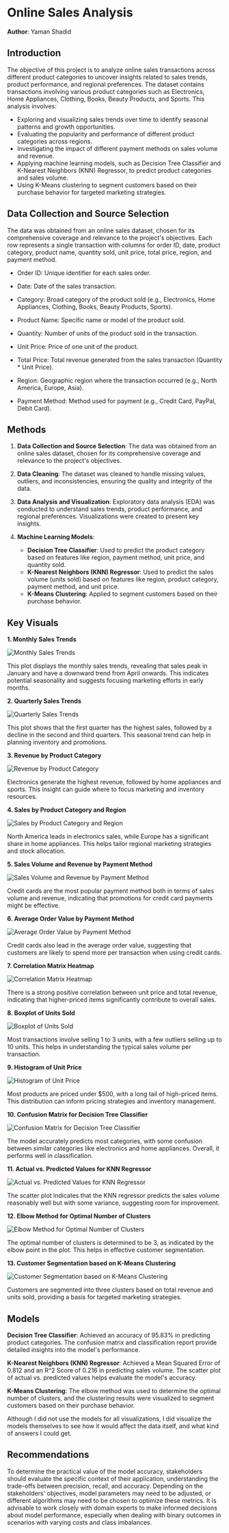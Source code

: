 # Online Sales Analysis

**Author**: Yaman Shadid

## Introduction

The objective of this project is to analyze online sales transactions across different product categories to uncover insights related to sales trends, product performance, and regional preferences. The dataset contains transactions involving various product categories such as Electronics, Home Appliances, Clothing, Books, Beauty Products, and Sports. This analysis involves:

- Exploring and visualizing sales trends over time to identify seasonal patterns and growth opportunities.
- Evaluating the popularity and performance of different product categories across regions.
- Investigating the impact of different payment methods on sales volume and revenue.
- Applying machine learning models, such as Decision Tree Classifier and K-Nearest Neighbors (KNN) Regressor, to predict product categories and sales volume.
- Using K-Means clustering to segment customers based on their purchase behavior for targeted marketing strategies.

## Data Collection and Source Selection

The data was obtained from an online sales dataset, chosen for its comprehensive coverage and relevance to the project's objectives. Each row represents a single transaction with columns for order ID, date, product category, product name, quantity sold, unit price, total price, region, and payment method.

- Order ID: Unique identifier for each sales order.

- Date: Date of the sales transaction.

- Category: Broad category of the product sold (e.g., Electronics, Home Appliances, Clothing, Books, Beauty Products, Sports).

- Product Name: Specific name or model of the product sold.

- Quantity: Number of units of the product sold in the transaction.

- Unit Price: Price of one unit of the product.

- Total Price: Total revenue generated from the sales transaction (Quantity * Unit Price).

- Region: Geographic region where the transaction occurred (e.g., North America, Europe, Asia).

- Payment Method: Method used for payment (e.g., Credit Card, PayPal, Debit Card).

## Methods

1. **Data Collection and Source Selection**: The data was obtained from an online sales dataset, chosen for its comprehensive coverage and relevance to the project's objectives.

2. **Data Cleaning**: The dataset was cleaned to handle missing values, outliers, and inconsistencies, ensuring the quality and integrity of the data.

3. **Data Analysis and Visualization**: Exploratory data analysis (EDA) was conducted to understand sales trends, product performance, and regional preferences. Visualizations were created to present key insights.

4. **Machine Learning Models**:
    - **Decision Tree Classifier**: Used to predict the product category based on features like region, payment method, unit price, and quantity sold.
    - **K-Nearest Neighbors (KNN) Regressor**: Used to predict the sales volume (units sold) based on features like region, product category, payment method, and unit price.
    - **K-Means Clustering**: Applied to segment customers based on their purchase behavior.

## Key Visuals

**1. Monthly Sales Trends**

![Monthly Sales Trends](https://github.com/Yaman-Shadid/Online-Sales/blob/main/Visuals/Monthly%20Sales%20Trends.png)

This plot displays the monthly sales trends, revealing that sales peak in January and have a downward trend from April onwards. This indicates potential seasonality and suggests focusing marketing efforts in early months.

**2. Quarterly Sales Trends**

![Quarterly Sales Trends](https://github.com/Yaman-Shadid/Online-Sales/blob/main/Visuals/Quarterly%20Sales%20Trend.png)

This plot shows that the first quarter has the highest sales, followed by a decline in the second and third quarters. This seasonal trend can help in planning inventory and promotions.

**3. Revenue by Product Category**

![Revenue by Product Category](https://github.com/Yaman-Shadid/Online-Sales/blob/main/Visuals/Revenue%20by%20Product%20Category.png)

Electronics generate the highest revenue, followed by home appliances and sports. This insight can guide where to focus marketing and inventory resources.

**4. Sales by Product Category and Region**

![Sales by Product Category and Region](https://github.com/Yaman-Shadid/Online-Sales/blob/main/Visuals/Sales%20by%20Product%20Category%20and%20Region.png)

North America leads in electronics sales, while Europe has a significant share in home appliances. This helps tailor regional marketing strategies and stock allocation.

**5. Sales Volume and Revenue by Payment Method**

![Sales Volume and Revenue by Payment Method](https://github.com/Yaman-Shadid/Online-Sales/blob/main/Visuals/Sales%20Volume%20and%20Revenue%20by%20Payment%20Method.png)

Credit cards are the most popular payment method both in terms of sales volume and revenue, indicating that promotions for credit card payments might be effective.

**6. Average Order Value by Payment Method**

![Average Order Value by Payment Method](https://github.com/Yaman-Shadid/Online-Sales/blob/main/Visuals/Average%20Order%20Value%20by%20Payment%20Method.png)

Credit cards also lead in the average order value, suggesting that customers are likely to spend more per transaction when using credit cards.

**7. Correlation Matrix Heatmap**

![Correlation Matrix Heatmap](https://github.com/Yaman-Shadid/Online-Sales/blob/main/Visuals/Correlation%20Matrix%20Heatmap.png)

There is a strong positive correlation between unit price and total revenue, indicating that higher-priced items significantly contribute to overall sales.

**8. Boxplot of Units Sold**

![Boxplot of Units Sold](https://github.com/Yaman-Shadid/Online-Sales/blob/main/Visuals/Boxplot%20of%20Units%20Sold.png)

Most transactions involve selling 1 to 3 units, with a few outliers selling up to 10 units. This helps in understanding the typical sales volume per transaction.

**9. Histogram of Unit Price**

![Histogram of Unit Price](https://github.com/Yaman-Shadid/Online-Sales/blob/main/Visuals/Histogram%20of%20Unit%20Price.png)

Most products are priced under $500, with a long tail of high-priced items. This distribution can inform pricing strategies and inventory management.

**10. Confusion Matrix for Decision Tree Classifier**

![Confusion Matrix for Decision Tree Classifier](https://github.com/Yaman-Shadid/Online-Sales/blob/main/Visuals/Confusion%20Matrix%20for%20Decision%20Tree%20Classifier.png)

The model accurately predicts most categories, with some confusion between similar categories like electronics and home appliances. Overall, it performs well in classification.

**11. Actual vs. Predicted Values for KNN Regressor**

![Actual vs. Predicted Values for KNN Regressor](https://github.com/Yaman-Shadid/Online-Sales/blob/main/Visuals/Actual%20vs.%20Predicted%20Values%20for%20KNN%20Regressor.png)

The scatter plot indicates that the KNN regressor predicts the sales volume reasonably well but with some variance, suggesting room for improvement.

**12. Elbow Method for Optimal Number of Clusters**

![Elbow Method for Optimal Number of Clusters](https://github.com/Yaman-Shadid/Online-Sales/blob/main/Visuals/Elbow%20Method%20for%20Optimal%20Number%20of%20Clusters.png)

The optimal number of clusters is determined to be 3, as indicated by the elbow point in the plot. This helps in effective customer segmentation.

**13. Customer Segmentation based on K-Means Clustering**

![Customer Segmentation based on K-Means Clustering](https://github.com/Yaman-Shadid/Online-Sales/blob/main/Visuals/Customer%20Segmentation%20based%20on%20K-Means%20Clustering.png)

Customers are segmented into three clusters based on total revenue and units sold, providing a basis for targeted marketing strategies.

## Models

**Decision Tree Classifier**: Achieved an accuracy of 95.83% in predicting product categories. The confusion matrix and classification report provide detailed insights into the model's performance.

**K-Nearest Neighbors (KNN) Regressor**: Achieved a Mean Squared Error of 0.812 and an R^2 Score of 0.216 in predicting sales volume. The scatter plot of actual vs. predicted values helps evaluate the model's accuracy.

**K-Means Clustering**: The elbow method was used to determine the optimal number of clusters, and the clustering results were visualized to segment customers based on their purchase behavior.

Although I did not use the models for all visualizations, I did visualize the models themselves to see how it would affect the data itself, and what kind of answers I could get.

## Recommendations

To determine the practical value of the model accuracy, stakeholders should evaluate the specific context of their application, understanding the trade-offs between precision, recall, and accuracy. Depending on the stakeholders' objectives, model parameters may need to be adjusted, or different algorithms may need to be chosen to optimize these metrics. It is advisable to work closely with domain experts to make informed decisions about model performance, especially when dealing with binary outcomes in scenarios with varying costs and class imbalances.
